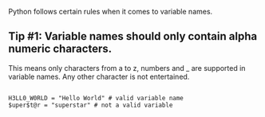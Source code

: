 Python follows certain rules when it comes to variable names.

## Tip #1: Variable names should only contain alpha numeric characters.
This means only characters from a to z, numbers and _ are supported in variable names. Any other character is not entertained.

<Editor lang="python">
<code>
H3LL0_W0RLD = "Hello World" # valid variable name
$uper$t@r = "superstar" # not a valid variable
</code>
</Editor>